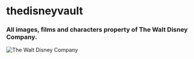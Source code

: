 # thedisneyvault

### All images, films and characters property of The Walt Disney Company.

![The Walt Disney Company](http://logos-download.com/wp-content/uploads/2016/06/The_Walt_Disney_company_logo.png)
